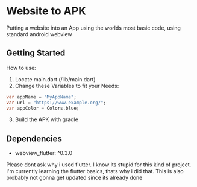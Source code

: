 # Website to APK

Putting a website into an App using the worlds most basic code, using standard android webview

## Getting Started

How to use:

1. Locate main.dart (/lib/main.dart)
2. Change these Variables to fit your Needs:

```Dart
var appName = "MyAppName";
var url = "https://www.example.org/";
var appColor = Colors.blue;
```
3. Build the APK with gradle

## Dependencies
- webview_flutter: ^0.3.0

Please dont ask why i used flutter. I know its stupid for this kind of project. I'm currently learning the flutter basics, thats why i did that. This is also probably not gonna get updated since its already done
